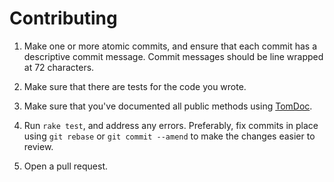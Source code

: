 # Contributing

1.  Make one or more atomic commits, and ensure that each commit has a
    descriptive commit message. Commit messages should be line wrapped
    at 72 characters.

2.  Make sure that there are tests for the code you wrote.

3.  Make sure that you've documented all public methods using [TomDoc](http://tomdoc.org/).

4.  Run `rake test`, and address any errors. Preferably, fix commits
    in place using `git rebase` or `git commit --amend` to make the
    changes easier to review.

5.  Open a pull request.
